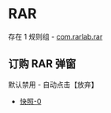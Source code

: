 # RAR

存在 1 规则组 - [com.rarlab.rar](/src/apps/com.rarlab.rar.ts)

## 订购 RAR 弹窗

默认禁用 - 自动点击【放弃】

- [快照-0](https://gkd-kit.songe.li/import/12781596)
